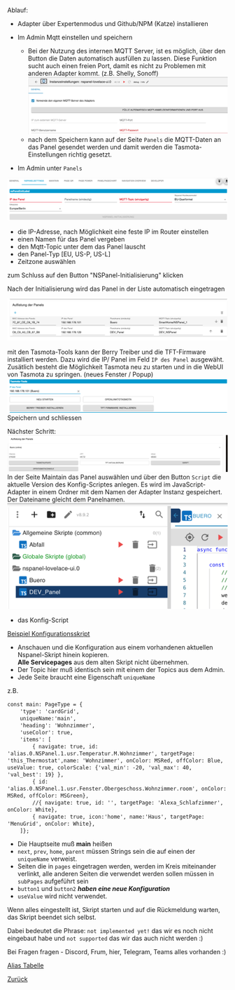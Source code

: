 Ablauf:
- Adapter über Expertenmodus und Github/NPM (Katze) installieren
- Im Admin Mqtt einstellen und speichern
  - Bei der Nutzung des internen MQTT Server, ist es möglich, über den Button die Daten automatisch ausfüllen zu lassen. Diese Funktion sucht auch einen freien Port, damit es nicht zu Problemen  mit anderen Adapter kommt. (z.B. Shelly, Sonoff) 
  ![Startbild](Picture/Installation_Start.png)  
  - nach dem Speichern kann auf der Seite `Panels` die MQTT-Daten an das Panel gesendet werden 
  und damit werden die Tasmota-Einstellungen richtig gesetzt.  

- Im Admin unter `Panels`  
  
![Panel Schritt 1](Picture/Installation_Panels_1.png)  
- die IP-Adresse, nach Möglichkeit eine feste IP im Router einstellen
- einen Namen für das Panel vergeben
- den Mqtt-Topic unter dem das Panel lauscht
- den Panel-Typ [EU, US-P, US-L]
- Zeitzone auswählen  

zum Schluss auf den Button "NSPanel-Initialisierung" klicken  
  
Nach der Initialisierung wird das Panel in der Liste automatisch eingetragen  

![Panel Schritt 2](Picture/Installation_Panels_2.png)  
  
mit den Tasmota-Tools kann der Berry Treiber und die TFT-Firmware installiert werden. Dazu wird die IP/ Panel im Feld `IP des Panel` ausgewäht. Zusätlich besteht die Möglichkeit Tasmota neu zu starten und in die WebUI von Tasmota zu springen. (neues Fenster / Popup) 
![Panel Schritt 3](Picture/Installation_Panels_3.png)
Speichern und schliessen

Nächster Schritt:  
![Panel Schritt 4](Picture/Installation_panels_4.png)
In der Seite Maintain das Panel auswählen und über den Button `Script` die aktuelle Version des Konfig-Scriptes anlegen. Es wird im JavaScript-Adapter in einem Ordner mit dem Namen der Adapter Instanz gespeichert. Der Dateiname gleicht dem Panelnamen.  
![Panel Schritt 5](Picture/Installation_panels_5.png)

- das Konfig-Script 

[Beispiel Konfigurationsskript](script/example_sendTo_script_iobroker.ts)
- Anschauen und die Konfiguration aus einem vorhandenen aktuellen Nspanel-Skript hinein kopieren.  
**Alle Servicepages** aus dem alten Skript nicht übernehmen.
- Der Topic hier muß identisch sein mit einem der Topics aus dem Admin.
- Jede Seite braucht eine Eigenschaft `uniqueName`

z.B. 
```
const main: PageType = {
    'type': 'cardGrid',
    uniqueName:'main',
    'heading': 'Wohnzimmer',
    'useColor': true,
    'items': [
        { navigate: true, id: 'alias.0.NSPanel.1.usr.Temperatur.M.Wohnzimmer', targetPage: 'this_Thermostat',name: 'Wohnzimmer', onColor: MSRed, offColor: Blue, useValue: true, colorScale: {'val_min': -20, 'val_max': 40, 'val_best': 19} },
        { id: 'alias.0.NSPanel.1.usr.Fenster.Obergeschoss.Wohnzimmer.room', onColor: MSRed, offColor: MSGreen},
        //{ navigate: true, id: '', targetPage: 'Alexa_Schlafzimmer', onColor: White},
        { navigate: true, icon:'home', name:'Haus', targetPage: 'MenuGrid', onColor: White},
    ]};
```
- Die Hauptseite muß **main** heißen
- `next`, `prev`, `home`, `parent` müssen Strings sein die auf einen der `uniqueName` verweist.
- Seiten die in `pages` eingetragen werden, werden im Kreis miteinander verlinkt, alle anderen Seiten die verwendet werden sollen müssen in `subPages` aufgeführt sein
- `button1` und `button2` ***haben eine neue Konfiguration***
- `useValue` wird nicht verwendet.

Wenn alles eingestellt ist, Skript starten und auf die Rückmeldung warten, das Skript beendet sich selbst.

Dabei bedeutet die Phrase: `not implemented yet!` das wir es noch nicht eingebaut habe und `not supported` das wir das auch nicht werden :)

Bei Fragen fragen - Discord, Frum, hier, Telegram, Teams alles vorhanden :)


[Alias Tabelle](ALIAS.md)  
  
[Zurück](README.md#aktuelle-version)  
